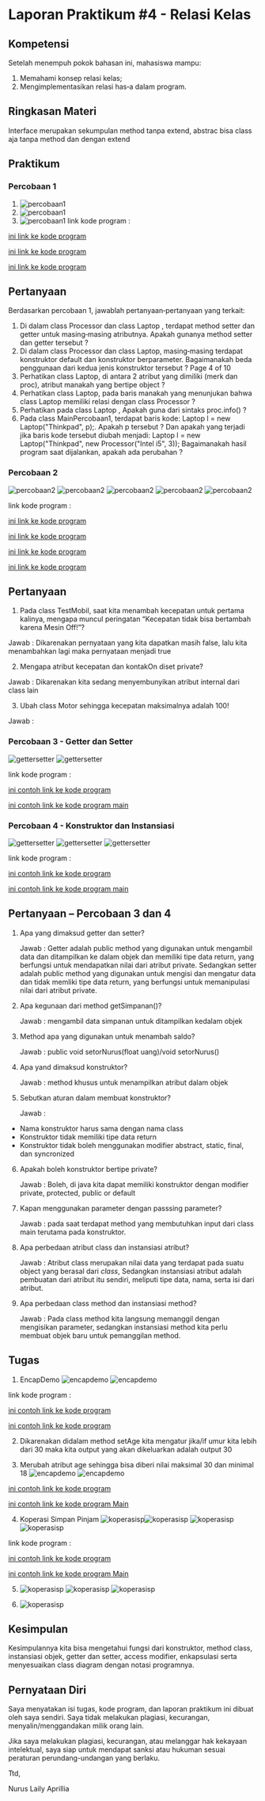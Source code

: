 # Laporan Praktikum #4 - Relasi Kelas

## Kompetensi

Setelah menempuh pokok bahasan ini, mahasiswa mampu:
1.  Memahami konsep relasi kelas;
2.  Mengimplementasikan relasi has‑a dalam program.


## Ringkasan Materi

Interface merupakan sekumpulan method tanpa extend, abstrac bisa class aja tanpa method dan dengan extend


## Praktikum

### Percobaan 1

1. ![percobaan1](img/1.PNG)
2. ![percobaan1](img/2.PNG)
3. ![percobaan1](img/3.PNG)
link kode program : 

[ini link ke kode program ](../../src/4_Relasi_Class/Processor1841720049Nurus.java)

[ini link ke kode program ](../../src/4_Relasi_Class/Laptop1841720049Nurus.java)

[ini link ke kode program ](../../src/4_Relasi_Class/MainPercobaan1_1841720049Nurus.java)

## Pertanyaan

Berdasarkan percobaan 1, jawablah pertanyaan‑pertanyaan yang terkait:
1.  Di dalam  class  Processor  dan  class  Laptop  , terdapat method  setter  dan  getter  untuk 
masing‑masing atributnya. Apakah gunanya method setter dan getter tersebut ?
2.  Di dalam  class  Processor  dan  class  Laptop, masing‑masing terdapat konstruktor 
default dan konstruktor berparameter. Bagaimanakah  beda penggunaan dari kedua jenis 
konstruktor tersebut ? 
Page 4 of 10
3.  Perhatikan  class  Laptop, di  antara 2 atribut yang dimiliki (merk  dan  proc), atribut 
manakah yang bertipe object ?
4.  Perhatikan  class  Laptop, pada baris manakah yang menunjukan bahwa  class  Laptop
memiliki relasi dengan class Processor ?
5.  Perhatikan pada class Laptop , Apakah guna dari sintaks proc.info() ?
6.  Pada class MainPercobaan1, terdapat baris kode:
Laptop l = new Laptop("Thinkpad", p);.
Apakah p tersebut ?
Dan apakah yang terjadi jika baris kode tersebut diubah menjadi:
Laptop l = new Laptop("Thinkpad",  new Processor("Intel i5", 
3));
Bagaimanakah hasil program saat dijalankan, apakah ada perubahan ?

### Percobaan 2 

![percobaan2](img/4.PNG)
![percobaan2](img/5.PNG)
![percobaan2](img/6_1.PNG)
![percobaan2](img/6_2.PNG)
![percobaan2](img/7.PNG)

link kode program : 

[ini link ke kode program ](../../src/4_Relasi_Class/Mobil1841720049nurus.java)

[ini link ke kode program ](../../src/4_Relasi_Class/Sopir1841720049nurus.java)

[ini link ke kode program ](../../src/4_Relasi_Class/Pelanggan1841720049nurus.java)

[ini link ke kode program ](../../src/4_Relasi_Class/MainPercobaan2_1841720049nurus.java)

## Pertanyaan 
1.  Pada class TestMobil, saat kita menambah kecepatan untuk pertama kalinya, mengapa 
muncul peringatan “Kecepatan tidak bisa bertambah karena Mesin Off!”? 

Jawab : Dikarenakan pernyataan yang kita dapatkan masih false, lalu kita menambahkan lagi maka pernyataan menjadi true

2.  Mengapa atribut kecepatan dan kontakOn diset private? 

Jawab : Dikarenakan kita sedang menyembunyikan atribut internal dari class lain

3.  Ubah class Motor sehingga kecepatan maksimalnya adalah 100!

Jawab : 

### Percobaan 3 - Getter dan Setter

![gettersetter](img/5.PNG)
![gettersetter](img/6.PNG)

link kode program : 

[ini contoh link ke kode program ](../../src/3_Enkapsulasi/Anggota1841720049nurus.java)

[ini contoh link ke kode program main](../../src/3_Enkapsulasi/KoperasiDemo1841720049nurus.java)

### Percobaan 4 - Konstruktor dan Instansiasi

![gettersetter](img/7.PNG)
![gettersetter](img/8.PNG)
![gettersetter](img/9.PNG)

link kode program : 

[ini contoh link ke kode program ](../../src/3_Enkapsulasi/Anggota1841720049nurus.java)

[ini contoh link ke kode program main](../../src/3_Enkapsulasi/KoperasiDemo1841720049nurus.java)

## Pertanyaan – Percobaan 3 dan 4

1.  Apa yang dimaksud getter dan setter?

    Jawab : Getter adalah public method yang digunakan untuk mengambil data dan ditampilkan ke dalam objek dan memiliki tipe data return, yang berfungsi untuk mendapatkan nilai 
dari atribut private. Sedangkan setter adalah public method yang digunakan untuk mengisi dan mengatur data dan tidak memliki tipe data return, 
yang berfungsi untuk memanipulasi nilai dari atribut private.

2.  Apa kegunaan dari method getSimpanan()?

    Jawab : mengambil data simpanan untuk ditampilkan kedalam objek

3.  Method apa yang digunakan untuk menambah saldo?

    Jawab : public void setorNurus(float uang)/void setorNurus()

4.  Apa yand dimaksud konstruktor?

    Jawab : method khusus untuk menampilkan atribut dalam objek

5.  Sebutkan aturan dalam membuat konstruktor?

    Jawab :
-  Nama konstruktor harus sama dengan nama class
-  Konstruktor tidak memiliki tipe data return
-  Konstruktor tidak boleh menggunakan modifier abstract, static, final, dan syncronized 

6.  Apakah boleh konstruktor bertipe private?

    Jawab : Boleh, di java kita dapat memiliki konstruktor dengan modifier private, protected, public or default

7.  Kapan menggunakan parameter dengan passsing parameter?

    Jawab : pada saat terdapat method yang membutuhkan input dari  class main terutama pada konstruktor.

8.  Apa perbedaan atribut class dan instansiasi atribut?

    Jawab : Atribut class  merupakan nilai data yang terdapat pada suatu object yang berasal dari _class_, Sedangkan instansiasi atribut adalah pembuatan dari atribut itu sendiri, meliputi tipe data, nama, serta isi dari atribut.

9.  Apa perbedaan class method dan instansiasi method?

    Jawab : Pada class method kita langsung memanggil dengan mengisikan parameter, sedangkan instansiasi method kita perlu membuat objek baru untuk pemanggilan method.


## Tugas
1. EncapDemo
![encapdemo](img/10.PNG)
![encapdemo](img/11.PNG)

link kode program : 

[ini contoh link ke kode program ](../../src/3_Enkapsulasi/EncapDemo1841720049nurus.java)

[ini contoh link ke kode program ](../../src/3_Enkapsulasi/EncapTest1841720049nurus.java)

2. Dikarenakan didalam method setAge kita mengatur jika/if umur kita lebih dari 30 maka kita output yang akan dikeluarkan adalah output 30

3. Merubah atribut age sehingga bisa diberi nilai maksimal 30 dan minimal 18
![encapdemo](img/12.PNG) 
![encapdemo](img/13.PNG)

[ini contoh link ke kode program ](../../src/3_Enkapsulasi/EncapDemo1841720049nurus.java)

[ini contoh link ke kode program Main](../../src/3_Enkapsulasi/EncapTest1841720049nurus.java)

4. Koperasi Simpan Pinjam
![koperasisp](img/14.PNG)![koperasisp](img/15.PNG)
![koperasisp](img/16.PNG)![koperasisp](img/17.PNG)

link kode program : 

[ini contoh link ke kode program ](../../src/3_Enkapsulasi/Anggota1841720049nurus_2.java)

[ini contoh link ke kode program Main](../../src/3_Enkapsulasi/TestKoperasi1841720049nurus.java)

5. ![koperasisp](img/18.PNG)
![koperasisp](img/19.PNG)
![koperasisp](img/20.PNG)

6. ![koperasisp](img/21.PNG)

## Kesimpulan

Kesimpulannya kita bisa mengetahui fungsi dari konstruktor, method class, instansiasi objek, getter dan setter, access modifier, enkapsulasi serta menyesuaikan class diagram dengan notasi programnya.

## Pernyataan Diri

Saya menyatakan isi tugas, kode program, dan laporan praktikum ini dibuat oleh saya sendiri. Saya tidak melakukan plagiasi, kecurangan, menyalin/menggandakan milik orang lain.

Jika saya melakukan plagiasi, kecurangan, atau melanggar hak kekayaan intelektual, saya siap untuk mendapat sanksi atau hukuman sesuai peraturan perundang-undangan yang berlaku.

Ttd,

Nurus Laily Aprillia
